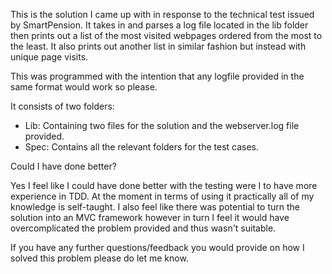 This is the solution I came up with in response to the technical test issued by SmartPension. It takes in and parses a log file located in the lib folder then prints out a list of the most visited webpages ordered from the most to the least. It also prints out another list in similar fashion but instead with unique page visits.

This was programmed with the intention that any logfile provided in the same format would work so please.

It consists of two folders:
- Lib: Containing two files for the solution and the webserver.log file provided.
- Spec: Contains all the relevant folders for the test cases.


Could I have done better?

Yes I feel like I could have done better with the testing were I to have more experience in TDD. At the moment in terms of using it practically all of my knowledge is self-taught. I also feel like there was potential to turn the solution into an MVC framework however in turn I feel it would have overcomplicated the problem provided and thus wasn't suitable.

If you have any further questions/feedback you would provide on how I solved this problem please do let me know.

